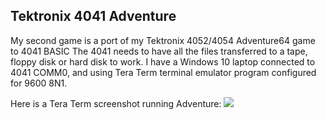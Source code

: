 Tektronix 4041 Adventure
----------
My second game is a port of my Tektronix 4052/4054 Adventure64 game to 4041 BASIC
The 4041 needs to have all the files transferred to a tape, floppy disk or hard disk to work.
I have a Windows 10 laptop connected to 4041 COMM0, and using Tera Term terminal emulator program configured for 9600 8N1.

Here is a Tera Term screenshot running Adventure:
![](./4041%20Artillery%20on%204052%20as%20terminal.jpg)

